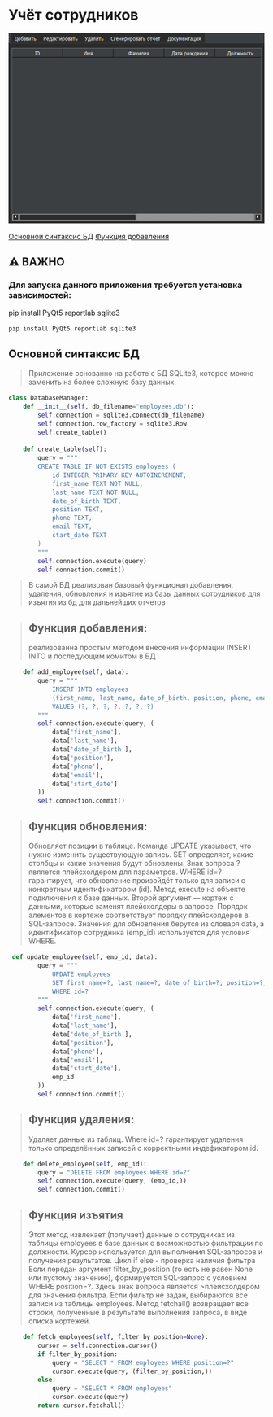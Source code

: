 # Учёт сотрудников
![img](https://github.com/RifitGG/employee-manager/blob/main/md%20files/interface.png)


[Основной синтаксис БД](#Основной-синтаксис-БД)
     [Функция добавления](#Функция-добавления) 
 ## ⚠ **ВАЖНО**
 ### Для запуска данного приложения требуется установка зависимостей:
pip install PyQt5 reportlab sqlite3
```console
pip install PyQt5 reportlab sqlite3
```

## Основной синтаксис БД
>Приложение основанно на работе с БД SQLite3, которое можно заменить на более сложную базу данных.
```python
class DatabaseManager:
    def __init__(self, db_filename="employees.db"):
        self.connection = sqlite3.connect(db_filename)
        self.connection.row_factory = sqlite3.Row
        self.create_table()

    def create_table(self):
        query = """
        CREATE TABLE IF NOT EXISTS employees (
            id INTEGER PRIMARY KEY AUTOINCREMENT,
            first_name TEXT NOT NULL,
            last_name TEXT NOT NULL,
            date_of_birth TEXT,
            position TEXT,
            phone TEXT,
            email TEXT,
            start_date TEXT
        )
        """
        self.connection.execute(query)
        self.connection.commit()
```
>В самой БД реализован базовый функционал добавления, удаления, обновления и изъятие из базы данных сотрудников для изъятия из бд для дальнейших отчетов 

>## Функция добавления:
>реализованна простым методом внесения информации INSERT INTO и последующим комитом в БД
```python
    def add_employee(self, data):
        query = """
            INSERT INTO employees
            (first_name, last_name, date_of_birth, position, phone, email, start_date)
            VALUES (?, ?, ?, ?, ?, ?, ?)
        """
        self.connection.execute(query, (
            data['first_name'],
            data['last_name'],
            data['date_of_birth'],
            data['position'],
            data['phone'],
            data['email'],
            data['start_date']
        ))
        self.connection.commit()
```
>## Функция обновления:
>Обновляет позиции в таблице. 
>Команда UPDATE указывает, что нужно изменить существующую запись.
>SET определяет, какие столбцы и какие значения будут обновлены. 
>Знак вопроса ? является плейсхолдером для параметров. 
>WHERE id=? гарантирует, что обновление произойдёт только для записи с конкретным идентификатором (id).
>Метод execute на объекте подключения к базе данных.
>Второй аргумент — кортеж с данными, которые заменят плейсхолдеры в запросе. 
>Порядок элементов в кортеже соответствует порядку плейсхолдеров в SQL-запросе.
>Значения для обновления берутся из словаря data, а идентификатор сотрудника (emp_id) используется для условия WHERE.
```python
 def update_employee(self, emp_id, data):
        query = """
            UPDATE employees
            SET first_name=?, last_name=?, date_of_birth=?, position=?, phone=?, email=?, start_date=?
            WHERE id=?
        """
        self.connection.execute(query, (
            data['first_name'],
            data['last_name'],
            data['date_of_birth'],
            data['position'],
            data['phone'],
            data['email'],
            data['start_date'],
            emp_id
        ))
        self.connection.commit()
```
>## Функция удаления:
>Удаляет данные из таблиц. 
>Where id=? гарантирует удаления только определённых записей с корректными индефикатором id.
```python
    def delete_employee(self, emp_id):
        query = "DELETE FROM employees WHERE id=?"
        self.connection.execute(query, (emp_id,))
        self.connection.commit()
```
>## Функция изъятия 
>Этот метод извлекает (получает) данные о сотрудниках из таблицы employees в базе данных с возможностью фильтрации по должности. 
>Курсор используется для выполнения SQL-запросов и получения результатов.
>Цикл if else - проверка наличия фильтра Если передан аргумент filter_by_position (то есть не равен None или пустому значению), формируется SQL-запрос с условием WHERE position=?. Здесь знак вопроса является >плейсхолдером для значения фильтра. Если фильтр не задан, выбираются все записи из таблицы employees.
>Метод fetchall() возвращает все строки, полученные в результате выполнения запроса, в виде списка кортежей.
```python
    def fetch_employees(self, filter_by_position=None):
        cursor = self.connection.cursor()
        if filter_by_position:
            query = "SELECT * FROM employees WHERE position=?"
            cursor.execute(query, (filter_by_position,))
        else:
            query = "SELECT * FROM employees"
            cursor.execute(query)
        return cursor.fetchall()
```

